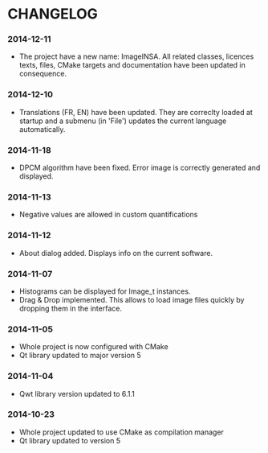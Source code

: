 # CHANGELOG

### 2014-12-11
- The project have a new name: ImageINSA. All related classes, licences texts, files, CMake targets and documentation have been updated in consequence.

### 2014-12-10
- Translations (FR, EN) have been updated. They are correclty loaded at startup and a submenu (in 'File') updates the current language automatically.

### 2014-11-18
- DPCM algorithm have been fixed. Error image is correctly generated and displayed.

### 2014-11-13
- Negative values are allowed in custom quantifications

### 2014-11-12
- About dialog added. Displays info on the current software.

### 2014-11-07
- Histograms can be displayed for Image_t<double> instances.
- Drag & Drop implemented. This allows to load image files quickly by dropping them in the interface.

### 2014-11-05
- Whole project is now configured with CMake
- Qt library updated to major version 5

### 2014-11-04
- Qwt library version updated to 6.1.1

### 2014-10-23
- Whole project updated to use CMake as compilation manager
- Qt library updated to version 5